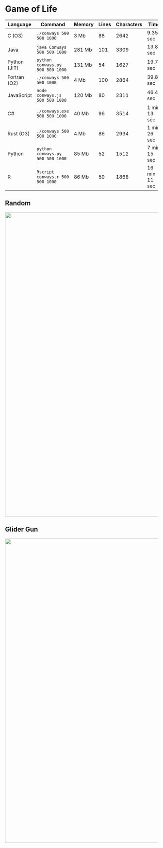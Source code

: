 # Game of Life

| Language    | Command                            | Memory   | Lines | Characters | Time         |
| ----------- | -----------------------------------| -------- | ----- | ---------- | ------------ |
| C (O3)      | `./conways 500 500 1000`           | 3 Mb     |  88   |   2642     | 9.35 sec     |
| Java        | `java Conways 500 500 1000`        | 281 Mb   | 101   |   3309     | 13.88 sec    |
| Python (JIT)| `python conways.py 500 500 1000`   | 131 Mb   |  54   |   1627     | 19.76 sec    |
| Fortran (O2)| `./conways 500 500 1000`           | 4 Mb     | 100   |   2864     | 39.83 sec    |
| JavaScript  | `node conways.js 500 500 1000`     | 120 Mb   |  80   |   2311     | 46.46 sec    |
| C#          | `./conways.exe 500 500 1000`       | 40 Mb    |  96   |   3514     | 1 min 13 sec |
| Rust (O3)   | `./conways 500 500 1000`           | 4 Mb     |  86   |   2934     | 1 min 26 sec |
| Python      | `python conways.py 500 500 1000`   | 85 Mb    |  52   |   1512     | 7 min 15 sec |
| R           | `Rscript conways.r 500 500 1000`   | 86 Mb    |  59   |   1868     | 16 min 11 sec|

## Random

<p align="center">
  <img width="1000" src="images/random.gif">
</p>

## Glider Gun

<p align="center">
  <img width="1000" src="images/glider_gun.gif">
</p>
